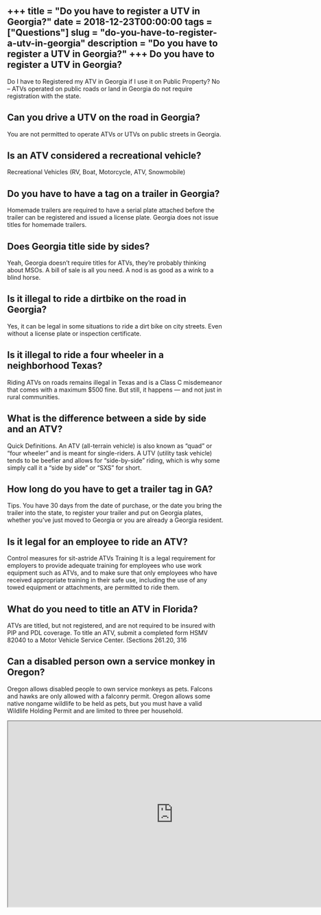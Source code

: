 +++
title = "Do you have to register a UTV in Georgia?"
date = 2018-12-23T00:00:00
tags = ["Questions"]
slug = "do-you-have-to-register-a-utv-in-georgia"
description = "Do you have to register a UTV in Georgia?"
+++
Do you have to register a UTV in Georgia?
-----------------------------------------

Do I have to Registered my ATV in Georgia if I use it on Public Property? No – ATVs operated on public roads or land in Georgia do not require registration with the state.

Can you drive a UTV on the road in Georgia?
-------------------------------------------

You are not permitted to operate ATVs or UTVs on public streets in Georgia.

Is an ATV considered a recreational vehicle?
--------------------------------------------

Recreational Vehicles (RV, Boat, Motorcycle, ATV, Snowmobile)

Do you have to have a tag on a trailer in Georgia?
--------------------------------------------------

Homemade trailers are required to have a serial plate attached before the trailer can be registered and issued a license plate. Georgia does not issue titles for homemade trailers.

Does Georgia title side by sides?
---------------------------------

Yeah, Georgia doesn’t require titles for ATVs, they’re probably thinking about MSOs. A bill of sale is all you need. A nod is as good as a wink to a blind horse.

Is it illegal to ride a dirtbike on the road in Georgia?
--------------------------------------------------------

Yes, it can be legal in some situations to ride a dirt bike on city streets. Even without a license plate or inspection certificate.

Is it illegal to ride a four wheeler in a neighborhood Texas?
-------------------------------------------------------------

Riding ATVs on roads remains illegal in Texas and is a Class C misdemeanor that comes with a maximum $500 fine. But still, it happens — and not just in rural communities.

What is the difference between a side by side and an ATV?
---------------------------------------------------------

Quick Definitions. An ATV (all-terrain vehicle) is also known as “quad” or “four wheeler” and is meant for single-riders. A UTV (utility task vehicle) tends to be beefier and allows for “side-by-side” riding, which is why some simply call it a “side by side” or “SXS” for short.

How long do you have to get a trailer tag in GA?
------------------------------------------------

Tips. You have 30 days from the date of purchase, or the date you bring the trailer into the state, to register your trailer and put on Georgia plates, whether you’ve just moved to Georgia or you are already a Georgia resident.

Is it legal for an employee to ride an ATV?
-------------------------------------------

Control measures for sit-astride ATVs Training It is a legal requirement for employers to provide adequate training for employees who use work equipment such as ATVs, and to make sure that only employees who have received appropriate training in their safe use, including the use of any towed equipment or attachments, are permitted to ride them.

What do you need to title an ATV in Florida?
--------------------------------------------

ATVs are titled, but not registered, and are not required to be insured with PIP and PDL coverage. To title an ATV, submit a completed form HSMV 82040 to a Motor Vehicle Service Center. (Sections 261.20, 316

Can a disabled person own a service monkey in Oregon?
-----------------------------------------------------

Oregon allows disabled people to own service monkeys as pets. Falcons and hawks are only allowed with a falconry permit. Oregon allows some native nongame wildlife to be held as pets, but you must have a valid Wildlife Holding Permit and are limited to three per household.

<iframe allow="accelerometer; autoplay; clipboard-write; encrypted-media; gyroscope; picture-in-picture" allowfullscreen="" class="__youtube_prefs__  epyt-is-override  no-lazyload" data-no-lazy="1" data-origheight="433" data-origwidth="770" data-skipgform_ajax_framebjll="" height="433" id="_ytid_52984" loading="lazy" src="https://www.youtube.com/embed/w9ym-stAbgw?enablejsapi=1&autoplay=0&cc_load_policy=0&cc_lang_pref=&iv_load_policy=1&loop=0&modestbranding=0&rel=1&fs=1&playsinline=0&autohide=2&theme=dark&color=red&controls=1&" title="YouTube player" width="770"></iframe>